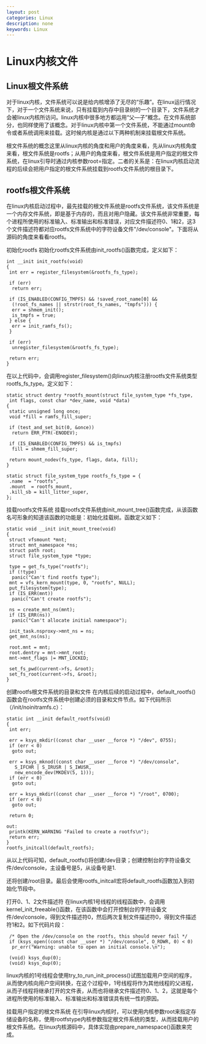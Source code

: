 ```yaml
---
layout: post
categories: Linux
description: none
keywords: Linux
---
```

# Linux内核文件

## Linux根文件系统
对于linux内核，文件系统可以说是给内核增添了无尽的“乐趣”。在linux运行情况下，对于一个文件系统来说，只有挂载到内存中目录树的一个目录下，文件系统才会被linux内核所访问。linux内核中很多地方都运用“父—子”概念。在文件系统部分，也同样使用了该概念。对于linux内核中第一个文件系统，不能通过mount命令或者系统调用来挂载。这时候内核是通过以下两种机制来挂载根文件系统。

根文件系统的概念这里从linux内核的角度和用户的角度来看，先从linux内核角度来看，根文件系统是rootfs；从用户的角度来看，根文件系统是用户指定的根文件系统，在linux引导时通过内核参数root=指定。二者的关系是：在linux内核启动流程的后续会把用户指定的根文件系统挂载到rootfs文件系统的根目录下。

## rootfs根文件系统
在linux内核启动过程中，最先挂载的根文件系统是rootfs文件系统，该文件系统是一个内存文件系统，即是基于内存的，而且对用户隐藏。该文件系统非常重要，每个进程所使用的标准输入、标准输出和标准错误，对应文件描述符0、1和2，这3个文件描述符都对应rootfs文件系统中的字符设备文件"/dev/console"。下面将从源码的角度来看看rootfs。

初始化rootfs
初始化rootfs文件系统由init_rootfs()函数完成，定义如下：
```
int __init init_rootfs(void)
{
 int err = register_filesystem(&rootfs_fs_type);

 if (err)
  return err;

 if (IS_ENABLED(CONFIG_TMPFS) && !saved_root_name[0] &&
  (!root_fs_names || strstr(root_fs_names, "tmpfs"))) {
  err = shmem_init();
  is_tmpfs = true;
 } else {
  err = init_ramfs_fs();
 }

 if (err)
  unregister_filesystem(&rootfs_fs_type);

 return err;
}
```

在以上代码中，会调用register_filesystem()向linux内核注册rootfs文件系统类型rootfs_fs_type。定义如下：
```
static struct dentry *rootfs_mount(struct file_system_type *fs_type,
 int flags, const char *dev_name, void *data)
{
 static unsigned long once;
 void *fill = ramfs_fill_super;

 if (test_and_set_bit(0, &once))
  return ERR_PTR(-ENODEV);

 if (IS_ENABLED(CONFIG_TMPFS) && is_tmpfs)
  fill = shmem_fill_super;

 return mount_nodev(fs_type, flags, data, fill);
}

static struct file_system_type rootfs_fs_type = {
 .name  = "rootfs",
 .mount  = rootfs_mount,
 .kill_sb = kill_litter_super,
};
```

挂载rootfs文件系统
挂载rootfs文件系统由init_mount_tree()函数完成，从该函数名可形象的知道该函数的功能是：初始化挂载树。函数定义如下：
```
static void __init init_mount_tree(void)
{
 struct vfsmount *mnt;
 struct mnt_namespace *ns;
 struct path root;
 struct file_system_type *type;

 type = get_fs_type("rootfs");
 if (!type)
  panic("Can't find rootfs type");
 mnt = vfs_kern_mount(type, 0, "rootfs", NULL);
 put_filesystem(type);
 if (IS_ERR(mnt))
  panic("Can't create rootfs");

 ns = create_mnt_ns(mnt);
 if (IS_ERR(ns))
  panic("Can't allocate initial namespace");

 init_task.nsproxy->mnt_ns = ns;
 get_mnt_ns(ns);

 root.mnt = mnt;
 root.dentry = mnt->mnt_root;
 mnt->mnt_flags |= MNT_LOCKED;

 set_fs_pwd(current->fs, &root);
 set_fs_root(current->fs, &root);
}
```

创建rootfs根文件系统的目录和文件
在内核后续的启动过程中，default_rootfs()函数会在rootfs文件系统中创建必须的目录和文件节点。如下代码所示（/init/noinitramfs.c）：
```
static int __init default_rootfs(void)
{
 int err;

 err = ksys_mkdir((const char __user __force *) "/dev", 0755);
 if (err < 0)
  goto out;

 err = ksys_mknod((const char __user __force *) "/dev/console",
   S_IFCHR | S_IRUSR | S_IWUSR,
   new_encode_dev(MKDEV(5, 1)));
 if (err < 0)
  goto out;

 err = ksys_mkdir((const char __user __force *) "/root", 0700);
 if (err < 0)
  goto out;

 return 0;

out:
 printk(KERN_WARNING "Failed to create a rootfs\n");
 return err;
}
rootfs_initcall(default_rootfs);
```
从以上代码可知，default_rootfs()将创建/dev目录；创建控制台的字符设备文件/dev/console，主设备号是5，从设备号是1.

还将创建/root目录。最后会使用rootfs_initcall宏将default_rootfs函数加入到初始化节段中。


打开0、1、2文件描述符
在linux内核1号线程的线程函数中，会调用kernel_init_freeable()函数，在该函数中会打开控制台的字符设备文件/dev/console，得到文件描述符0，然后两次复制文件描述符0，得到文件描述符1和2。如下代码片段：
```
 /* Open the /dev/console on the rootfs, this should never fail */
 if (ksys_open((const char __user *) "/dev/console", O_RDWR, 0) < 0)
  pr_err("Warning: unable to open an initial console.\n");

 (void) ksys_dup(0);
 (void) ksys_dup(0);
```
linux内核的1号线程会使用try_to_run_init_process()试图加载用户空间的程序，从而使内核向用户空间转换，在这个过程中，1号线程将作为其他线程的父进程，从而子线程将继承打开的文件表，从而也将继承文件描述符0、1、2，这就是每个进程所使用的标准输入、标准输出和标准错误具有统一性的原因。

挂载用户指定的根文件系统
在引导linux内核时，可以使用内核参数root来指定存储设备的名称，使用rootfstype内核参数指定根文件系统的类型，从而挂载用户的根文件系统。在linux内核源码中，具体实现由prepare_namespace()函数来完成。



























